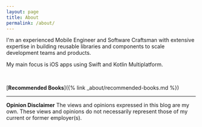 ```yaml
---
layout: page
title: About
permalink: /about/
---
```


I'm an experienced Mobile Engineer and Software Craftsman with extensive expertise in building reusable libraries and components to scale development teams and products.

My main focus is iOS apps using Swift and Kotlin Multiplatform.

<br>

[**Recommended Books**]({% link _about/recommended-books.md %})

---
**Opinion Disclaimer**
The views and opinions expressed in this blog are my own. These views and opinions do not necessarily represent those of my current or former employer(s).
